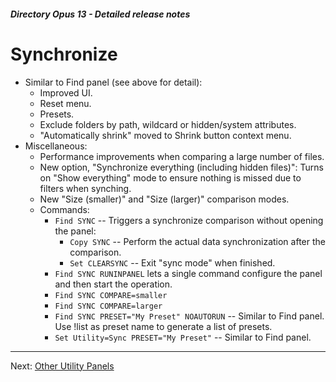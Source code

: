 ##### Directory Opus 13 - Detailed release notes

# Synchronize

- Similar to Find panel (see above for detail):
  - Improved UI.
  - Reset menu.
  - Presets.
  - Exclude folders by path, wildcard or hidden/system attributes.
  - "Automatically shrink" moved to Shrink button context menu.
- Miscellaneous:
  - Performance improvements when comparing a large number of files.
  - New option, "Synchronize everything (including hidden files)": Turns on "Show everything" mode to ensure nothing is missed due to filters when synching.
  - New "Size (smaller)" and "Size (larger)" comparison modes.
  - Commands:
    - `Find SYNC` -- Triggers a synchronize comparison without opening the panel:
      - `Copy SYNC` -- Perform the actual data synchronization after the comparison.
      - `Set CLEARSYNC` -- Exit "sync mode" when finished.
    - `Find SYNC RUNINPANEL` lets a single command configure the panel and then start the operation.
    - `Find SYNC COMPARE=smaller`
    - `Find SYNC COMPARE=larger`
    - `Find SYNC PRESET="My Preset" NOAUTORUN` -- Similar to Find panel. Use !list as preset name to generate a list of presets.
    - `Set Utility=Sync PRESET="My Preset"` -- Similar to Find panel.

------------------------------------------------------------------------

Next: [Other Utility Panels](/Manual/release_history/opus13_detailed/other_util.md)
